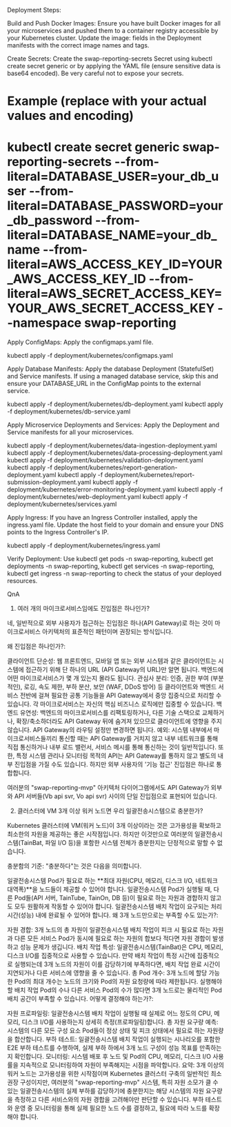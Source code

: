 Deployment Steps:

Build and Push Docker Images: Ensure you have built Docker images for all your microservices and pushed them to a container registry accessible by your Kubernetes cluster. Update the image: fields in the Deployment manifests with the correct image names and tags.

Create Secrets: Create the swap-reporting-secrets Secret using kubectl create secret generic or by applying the YAML file (ensure sensitive data is base64 encoded). Be very careful not to expose your secrets.

# Example (replace with your actual values and encoding)
# kubectl create secret generic swap-reporting-secrets --from-literal=DATABASE_USER=your_db_user --from-literal=DATABASE_PASSWORD=your_db_password --from-literal=DATABASE_NAME=your_db_name --from-literal=AWS_ACCESS_KEY_ID=YOUR_AWS_ACCESS_KEY_ID --from-literal=AWS_SECRET_ACCESS_KEY=YOUR_AWS_SECRET_ACCESS_KEY --namespace swap-reporting

Apply ConfigMaps: Apply the configmaps.yaml file.

kubectl apply -f deployment/kubernetes/configmaps.yaml

Apply Database Manifests: Apply the database Deployment (StatefulSet) and Service manifests. If using a managed database service, skip this and ensure your DATABASE_URL in the ConfigMap points to the external service.

kubectl apply -f deployment/kubernetes/db-deployment.yaml
kubectl apply -f deployment/kubernetes/db-service.yaml

Apply Microservice Deployments and Services: Apply the Deployment and Service manifests for all your microservices.

kubectl apply -f deployment/kubernetes/data-ingestion-deployment.yaml
kubectl apply -f deployment/kubernetes/data-processing-deployment.yaml
kubectl apply -f deployment/kubernetes/validation-deployment.yaml
kubectl apply -f deployment/kubernetes/report-generation-deployment.yaml
kubectl apply -f deployment/kubernetes/report-submission-deployment.yaml
kubectl apply -f deployment/kubernetes/error-monitoring-deployment.yaml
kubectl apply -f deployment/kubernetes/web-deployment.yaml
kubectl apply -f deployment/kubernetes/services.yaml

Apply Ingress: If you have an Ingress Controller installed, apply the ingress.yaml file. Update the host field to your domain and ensure your DNS points to the Ingress Controller's IP.

kubectl apply -f deployment/kubernetes/ingress.yaml

Verify Deployment: Use kubectl get pods -n swap-reporting, kubectl get deployments -n swap-reporting, kubectl get services -n swap-reporting, kubectl get ingress -n swap-reporting to check the status of your deployed resources.

QnA

1. 여러 개의 마이크로서비스임에도 진입점은 하나인가?

네, 일반적으로 외부 사용자가 접근하는 진입점은 하나(API Gateway)로 하는 것이 마이크로서비스 아키텍처의 표준적인 패턴이며 권장되는 방식입니다.

왜 진입점은 하나인가?:

클라이언트 단순성: 웹 프론트엔드, 모바일 앱 또는 외부 시스템과 같은 클라이언트는 시스템에 접근하기 위해 단 하나의 URL (API Gateway의 URL)만 알면 됩니다. 백엔드에 어떤 마이크로서비스가 몇 개 있는지 몰라도 됩니다.
관심사 분리: 인증, 권한 부여 (부분적인), 로깅, 속도 제한, 부하 분산, 보안 (WAF, DDoS 방어) 등 클라이언트와 백엔드 서비스 전반에 걸쳐 필요한 공통 기능들을 API Gateway에서 중앙 집중식으로 처리할 수 있습니다. 각 마이크로서비스는 자신의 핵심 비즈니스 로직에만 집중할 수 있습니다.
백엔드 유연성: 백엔드의 마이크로서비스를 리팩토링하거나, 다른 기술 스택으로 교체하거나, 확장/축소하더라도 API Gateway 뒤에 숨겨져 있으므로 클라이언트에 영향을 주지 않습니다. API Gateway의 라우팅 설정만 변경하면 됩니다.
예외: 시스템 내부에서 마이크로서비스들끼리 통신할 때는 API Gateway를 거치지 않고 내부 네트워크를 통해 직접 통신하거나 내부 로드 밸런서, 서비스 메시를 통해 통신하는 것이 일반적입니다. 또한, 특정 시스템 관리나 모니터링 목적의 API는 API Gateway를 통하지 않고 별도의 내부 진입점을 가질 수도 있습니다. 하지만 외부 사용자의 '기능 접근' 진입점은 하나로 통합합니다.

여러분의 "swap-reporting-mvp" 아키텍처 다이어그램에서도 API Gateway가 외부와 API 서버들(Vb api svr, Vo api svr) 사이의 단일 진입점으로 표현되어 있습니다.

2. 클러스터에 VM 3개 이상 워커 노드면 우리 일괄전송시스템으로 충분한가?

Kubernetes 클러스터에 VM(워커 노드)이 3개 이상이라는 것은 고가용성을 확보하고 최소한의 자원을 제공하는 좋은 시작점입니다. 하지만 이것만으로 여러분의 일괄전송시스템(TainBat, 파일 I/O 등)을 포함한 시스템 전체가 충분한지는 단정적으로 말할 수 없습니다.

충분함의 기준: "충분하다"는 것은 다음을 의미합니다.

일괄전송시스템 Pod가 필요로 하는 **최대 자원(CPU, 메모리, 디스크 I/O, 네트워크 대역폭)**을 노드들이 제공할 수 있어야 합니다.
일괄전송시스템 Pod가 실행될 때, 다른 Pod들(API 서버, TainTube, TainOn, DB 등)이 필요로 하는 자원과 경합하지 않고도 모두 원활하게 작동할 수 있어야 합니다.
일괄전송시스템 배치 작업이 요구되는 처리 시간(성능) 내에 완료될 수 있어야 합니다.
왜 3개 노드만으로는 부족할 수도 있는가?:

자원 경합: 3개 노드의 총 자원이 일괄전송시스템 배치 작업이 피크 시 필요로 하는 자원과 다른 모든 서비스 Pod가 동시에 필요로 하는 자원의 합보다 적다면 자원 경합이 발생하고 성능 문제가 생깁니다.
배치 작업 특성: 일괄전송시스템(TainBat)은 CPU, 메모리, 디스크 I/O를 집중적으로 사용할 수 있습니다. 만약 배치 작업이 특정 시간에 집중적으로 실행되는데 3개 노드의 자원이 이를 감당하기에 부족하다면, 배치 작업 완료 시간이 지연되거나 다른 서비스에 영향을 줄 수 있습니다.
총 Pod 개수: 3개 노드에 할당 가능한 Pod의 최대 개수는 노드의 크기와 Pod의 자원 요청량에 따라 제한됩니다. 실행해야 할 배치 작업 Pod의 수나 다른 서비스 Pod의 수가 많다면 3개 노드로는 물리적인 Pod 배치 공간이 부족할 수 있습니다.
어떻게 결정해야 하는가?:

자원 프로파일링: 일괄전송시스템 배치 작업이 실행될 때 실제로 어느 정도의 CPU, 메모리, 디스크 I/O를 사용하는지 상세히 측정(프로파일링)합니다.
총 자원 요구량 예측: 시스템의 다른 모든 구성 요소 Pod들이 정상 상태 및 피크 상태에서 필요로 하는 자원량을 합산합니다.
부하 테스트: 일괄전송시스템 배치 작업이 실행되는 시나리오를 포함한 E2E 부하 테스트를 수행하여, 실제 부하 하에서 3개 노드 구성이 성능 목표를 만족하는지 확인합니다.
모니터링: 시스템 배포 후 노드 및 Pod의 CPU, 메모리, 디스크 I/O 사용률을 지속적으로 모니터링하여 자원이 부족해지는 시점을 파악합니다.
요약: 3개 이상의 워커 노드는 고가용성을 위한 시작점이며 Kubernetes 클러스터 구축의 일반적인 최소 권장 구성이지만, 여러분의 "swap-reporting-mvp" 시스템, 특히 자원 소모가 클 수 있는 일괄전송시스템의 실제 부하를 감당하기에 충분한지는 해당 시스템의 자원 요구량을 측정하고 다른 서비스와의 자원 경합을 고려해야만 판단할 수 있습니다. 부하 테스트와 운영 중 모니터링을 통해 실제 필요한 노드 수를 결정하고, 필요에 따라 노드를 확장해야 합니다.
